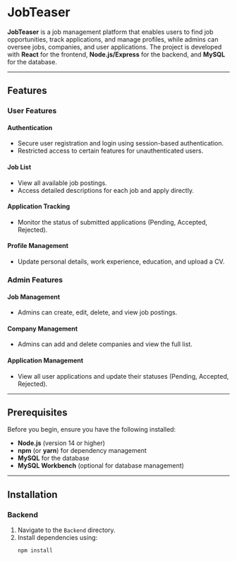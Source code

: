 # JobTeaser

**JobTeaser** is a job management platform that enables users to find job opportunities, track applications, and manage profiles, while admins can oversee jobs, companies, and user applications. The project is developed with **React** for the frontend, **Node.js/Express** for the backend, and **MySQL** for the database.

---

## Features

### User Features

#### Authentication
- Secure user registration and login using session-based authentication.
- Restricted access to certain features for unauthenticated users.

#### Job List
- View all available job postings.
- Access detailed descriptions for each job and apply directly.

#### Application Tracking
- Monitor the status of submitted applications (Pending, Accepted, Rejected).

#### Profile Management
- Update personal details, work experience, education, and upload a CV.

### Admin Features

#### Job Management
- Admins can create, edit, delete, and view job postings.

#### Company Management
- Admins can add and delete companies and view the full list.

#### Application Management
- View all user applications and update their statuses (Pending, Accepted, Rejected).

---

## Prerequisites

Before you begin, ensure you have the following installed:

- **Node.js** (version 14 or higher)
- **npm** (or **yarn**) for dependency management
- **MySQL** for the database
- **MySQL Workbench** (optional for database management)

---

## Installation

### Backend
1. Navigate to the `Backend` directory.
2. Install dependencies using:
   ```bash
   npm install
